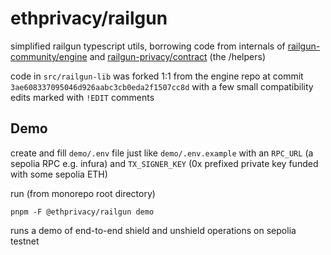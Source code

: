 # ethprivacy/railgun

simplified railgun typescript utils, borrowing code from internals of [railgun-community/engine](https://github.com/railgun-community/engine) and [railgun-privacy/contract](https://github.com/railgun-privacy/contract) (the /helpers)

code in `src/railgun-lib` was forked 1:1 from the engine repo at commit `3ae608337095046d926aabc3cb0eda2f1507cc8d` with a few small compatibility edits marked with `!EDIT` comments

## Demo

create and fill `demo/.env` file just like  `demo/.env.example` with an `RPC_URL` (a sepolia RPC e.g. infura) and `TX_SIGNER_KEY` (0x prefixed private key funded with some sepolia ETH)

run (from monorepo root directory)

```
pnpm -F @ethprivacy/railgun demo
```

runs a demo of end-to-end shield and unshield operations on sepolia testnet